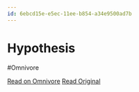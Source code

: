 ```yaml
---
id: 6ebcd15e-e5ec-11ee-b854-a34e9500ad7b
---
```


# Hypothesis
#Omnivore

[Read on Omnivore](https://omnivore.app/me/hypothesis-18e56b0d2c1)
[Read Original](https://hypothes.is/a/Ls67ZOXkEe6l1KM-59I9Dg)

